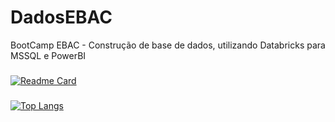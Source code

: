 # DadosEBAC
BootCamp EBAC - Construção de base de dados, utilizando Databricks para MSSQL e PowerBI

###
[![Readme Card](https://github-readme-stats.vercel.app/api/pin/?username=nataliacolive&repo=github-readme-stats)](https://github.com/nataliacolive/github-readme-stats)

###

[![Top Langs](https://github-readme-stats.vercel.app/api/top-langs/?username=nataliacolive&layout=compact)](https://github.com/nataliacolive/github-readme-stats)
